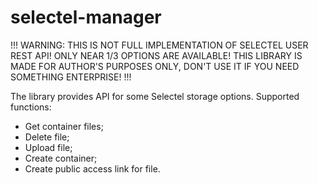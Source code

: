 # selectel-manager

!!!
WARNING: THIS IS NOT FULL IMPLEMENTATION OF SELECTEL USER REST API! ONLY NEAR 1/3 OPTIONS ARE AVAILABLE!
THIS LIBRARY IS MADE FOR AUTHOR'S PURPOSES ONLY, DON'T USE IT IF YOU NEED SOMETHING ENTERPRISE!
!!!

The library provides API for some Selectel storage options.
Supported functions:

- Get container files;
- Delete file;
- Upload file;
- Create container;
- Create public access link for file.